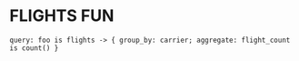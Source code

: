 # FLIGHTS FUN

<!-- malloy-query  
  name="Carriers"
  description="All the carriers." 
  renderer="bar_chart"
  model="./flights.malloy"
-->
```malloy
query: foo is flights -> { group_by: carrier; aggregate: flight_count is count() }
```
